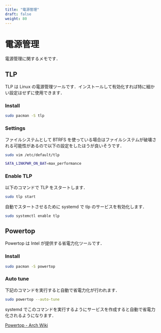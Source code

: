 ```yaml
---
title: "電源管理"
draft: false
weight: 80
---
```


# 電源管理

電源管理に関するメモです．

## TLP

TLP は Linux の電源管理ツールです．インストールして有効化すれば特に細かい設定はせずに使用できます．

### **Install**

```sh
sudo pacman -S tlp
```

### **Settings**

ファイルシステムとして BTRFS を使っている場合はファイルシステムが破壊される可能性があるので以下の設定をしたほうが良いそうです．

```sh
sudo vim /etc/default/tlp
```

```sh
SATA_LINKPWR_ON_BAT=max_performance
```

### **Enable TLP**

以下のコマンドで TLP をスタートします．

```sh
sudo tlp start
```

自動でスタートさせるために systemd で tlp のサービスを有効化します．

```sh
sudo systemctl enable tlp
```

## Powertop

Powertop は Intel が提供する省電力化ツールです．

### **Install**

```sh
sudo pacman -S powertop
```

### **Auto tune**

下記のコマンドを実行すると自動で省電力化が行われます．

```sh
sudo powertop --auto-tune
```

systemd でこのコマンドを実行するようにサービスを作成すると自動で省電力化されるようになります．

[Powertop - Arch Wiki](https://wiki.archlinux.jp/index.php/Powertop)
